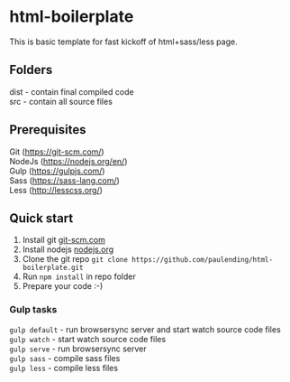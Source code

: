 # html-boilerplate

This is basic template for fast kickoff of html+sass/less page.

## Folders
dist - contain final compiled code  
src - contain all source files  

## Prerequisites
Git (https://git-scm.com/)  
NodeJs (https://nodejs.org/en/)  
Gulp (https://gulpjs.com/)  
Sass (https://sass-lang.com/)  
Less (http://lesscss.org/)  

## Quick start

1. Install git [git-scm.com](https://git-scm.com/downloads)
2. Install nodejs [nodejs.org](https://nodejs.org/en/)
3. Clone the git repo `git clone https://github.com/paulending/html-boilerplate.git`
4. Run `npm install` in repo folder
5. Prepare your code :-)

### Gulp tasks

`gulp default` - run browsersync server and start watch source code files  
`gulp watch` - start watch source code files  
`gulp serve` - run browsersync server  
`gulp sass` - compile sass files  
`gulp less` - compile less files  
